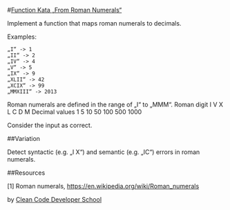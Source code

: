#[Function Kata „From Roman Numerals“](http://ccd-school.de/en/coding-dojo/function-katas/from-roman-numerals/)

Implement a function that maps roman numerals to decimals.

Examples:

    „I“ -> 1
    „II“ -> 2
    „IV“ -> 4
    „V“ -> 5
    „IX“ -> 9
    „XLII“ -> 42
    „XCIX“ -> 99
    „MMXIII“ -> 2013

Roman numerals are defined in the range of „I“ to „MMM“.
Roman digit 	I 	V 	X 	L 	C 	D 	M
Decimal values 	1 	5 	10 	50 	100 	500 	1000

Consider the input as correct.

##Variation

Detect syntactic (e.g. „I X“) and semantic (e.g. „IC“) errors in roman numerals.

##Resources

[1] Roman numerals, https://en.wikipedia.org/wiki/Roman_numerals



by [Clean Code Developer School](http://ccd-school.de/)